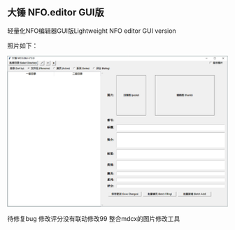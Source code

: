 
## 大锤 NFO.editor GUI版
轻量化NFO编辑器GUI版Lightweight NFO editor GUI version


照片如下：


<center><img src="https://github.com/cgkings/NFO.Editor/blob/main/pic/v7.0.0.jpg" alt="主菜单" /></center>

待修复bug
修改评分没有联动修改99
整合mdcx的图片修改工具